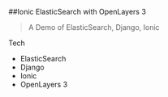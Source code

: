 ##Ionic ElasticSearch with OpenLayers 3

> A Demo of ElasticSearch, Django, Ionic

Tech

- ElasticSearch
- Django
- Ionic
- OpenLayers 3